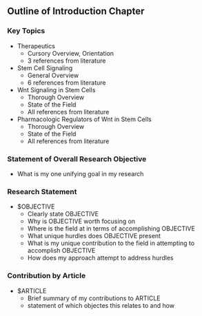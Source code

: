 
## Outline of Introduction Chapter

### Key Topics

* Therapeutics
    - Cursory Overview, Orientation
    - 3 references from literature
* Stem Cell Signaling
    - General Overview
    - 6 references from literature
* Wnt Signaling in Stem Cells
    - Thorough Overview
    - State of the Field
    - All references from literature
* Pharmacologic Regulators of Wnt in Stem Cells
    - Thorough Overview
    - State of the Field
    - All references from literature

### Statement of Overall Research Objective

* What is my one unifying goal in my research

### Research Statement


* $OBJECTIVE
    - Clearly state OBJECTIVE
    - Why is OBJECTIVE worth focusing on
    - Where is the field at in terms of accomplishing OBJECTIVE
    - What unique hurdles does OBJECTIVE present
    - What is my unique contribution to the field in attempting to accomplish OBJECTIVE
    - How does my approach attempt to address hurdles

### Contribution by Article

* $ARTICLE
    - Brief summary of my contributions to ARTICLE
    - statement of which objectes this relates to and how
